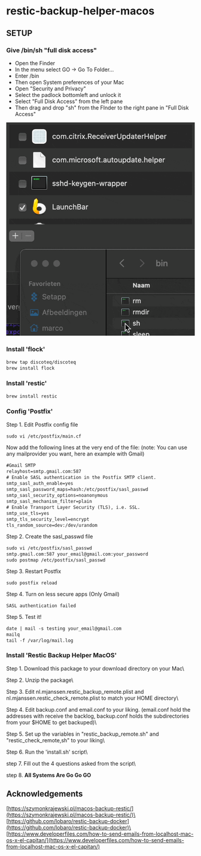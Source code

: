 # restic-backup-helper-macos

## SETUP

### Give /bin/sh "full disk access"

* Open the Finder
* In the menu select GO -> Go To Folder...
* Enter /bin
* Then open System preferences of your Mac
* Open "Security and Privacy"
* Select the padlock bottomleft and unlock it
* Select "Full Disk Access" from the left pane
* Then drag and drop "sh" from the FInder to the right pane in "Full Disk Access"

![Drag And Drop /bin/sh](https://github.com/marc0janssen/restic-backup-helper-macos/blob/main/media/full_disk_access_sh.gif?raw=true "Drag And Drop /bin/sh")

### Install 'flock'

```shell
brew tap discoteq/discoteq
brew install flock
```

### Install 'restic'

``` shell
brew install restic
```

### Config 'Postfix'

Step 1. Edit Postfix config file

``` shell
sudo vi /etc/postfix/main.cf
```

Now add the following lines at the very end of the file:
(note: You can use any mailprovider you want, here an example with Gmail)

```shell
#Gmail SMTP
relayhost=smtp.gmail.com:587
# Enable SASL authentication in the Postfix SMTP client.
smtp_sasl_auth_enable=yes
smtp_sasl_password_maps=hash:/etc/postfix/sasl_passwd
smtp_sasl_security_options=noanonymous
smtp_sasl_mechanism_filter=plain
# Enable Transport Layer Security (TLS), i.e. SSL.
smtp_use_tls=yes
smtp_tls_security_level=encrypt
tls_random_source=dev:/dev/urandom
```

Step 2. Create the sasl_passwd file

```shell
sudo vi /etc/postfix/sasl_passwd
smtp.gmail.com:587 your_email@gmail.com:your_password
sudo postmap /etc/postfix/sasl_passwd
```

Step 3. Restart Postfix

```shell
sudo postfix reload
```

Step 4. Turn on less secure apps (Only Gmail)

```shell
SASL authentication failed
```

Step 5. Test it!

```shell
date | mail -s testing your_email@gmail.com
mailq
tail -f /var/log/mail.log
```

### Install 'Restic Backup Helper MacOS'

Step 1.
Download this package to your download directory on your Mac\

Step 2. Unzip the package\

Step 3. Edit nl.mjanssen.restic_backup_remote.plist and nl.mjanssen.restic_check_remote.plist to match your HOME directory\

Step 4. Edit backup.conf and email.conf to your liking. (email.conf hold the addresses with receive the backlog, backup.conf holds the subdirectories from your $HOME to get backuped)\

Step 5. Set up the variables in "restic_backup_remote.sh" and "restic_check_remote,sh" to your liking\

Step 6. Run the 'install.sh' script\

step 7. Fill out the 4 questions asked from the script\

step 8. **All Systems Are Go Go GO**

## Acknowledgements

[https://szymonkrajewski.pl/macos-backup-restic/](https://szymonkrajewski.pl/macos-backup-restic/)\
[https://github.com/lobaro/restic-backup-docker](https://github.com/lobaro/restic-backup-docker)\
[https://www.developerfiles.com/how-to-send-emails-from-localhost-mac-os-x-el-capitan/](https://www.developerfiles.com/how-to-send-emails-from-localhost-mac-os-x-el-capitan/)
